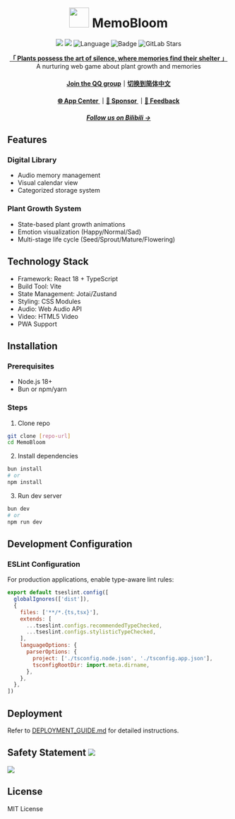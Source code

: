 <div align="center">

# <image src="https://mb.sr-studio.cn/img/memobloom-logo.png" height="45"/>  MemoBloom
<a href="https://app.fossa.com/projects/git%2Bgithub.com%2FSR-Studio1-AdventureX25%2FMemoBloom?ref=badge_shield&issueType=security" alt="FOSSA Status"><img src="https://app.fossa.com/api/projects/git%2Bgithub.com%2FSR-Studio1-AdventureX25%2FMemoBloom.svg?type=shield&issueType=security"/></a>
<a href="https://app.fossa.com/projects/git%2Bgithub.com%2FSR-Studio1-AdventureX25%2FMemoBloom?ref=badge_shield&issueType=license" alt="FOSSA Status"><img src="https://app.fossa.com/api/projects/git%2Bgithub.com%2FSR-Studio1-AdventureX25%2FMemoBloom.svg?type=shield&issueType=license"/></a>
<img src="https://img.shields.io/badge/Language-TypeScript-3178c6" alt="Language">
<img src="https://img.shields.io/static/v1?label=LICENSE&message=MIT&color=coral" alt="Badge">
<img alt="GitLab Stars" src="https://img.shields.io/github/stars/SR-Studio1-AdventureX25/MemoBloom?label=Stars">

[**「 Plants possess the art of silence, where memories find their shelter 」**](app.mb.sr-studio.cn)<br/>
A nurturing web game about plant growth and memories<br/>

#### [Join the QQ group](https://qm.qq.com/q/f3QGDkdp6M)｜[切换到简体中文](CN_README.md)

#### [🌐 App Center ](https://app.sr-studio.cn)｜[💖 Sponsor ](https://afdian.com/a/srinternet)｜[📝 Feedback](https://github.com/SR-Studio1-AdventureX25/MemoBloom/issues)

##### [Follow us on Bilibili →](https://space.bilibili.com/1969160969)

</div>

## Features

### Digital Library
- Audio memory management
- Visual calendar view
- Categorized storage system

### Plant Growth System
- State-based plant growth animations
- Emotion visualization (Happy/Normal/Sad)
- Multi-stage life cycle (Seed/Sprout/Mature/Flowering)

## Technology Stack
- Framework: React 18 + TypeScript
- Build Tool: Vite
- State Management: Jotai/Zustand
- Styling: CSS Modules
- Audio: Web Audio API
- Video: HTML5 Video
- PWA Support

## Installation

### Prerequisites
- Node.js 18+
- Bun or npm/yarn

### Steps
1. Clone repo
```bash
git clone [repo-url]
cd MemoBloom
```

2. Install dependencies
```bash
bun install
# or
npm install
```

3. Run dev server
```bash
bun dev
# or
npm run dev
```

## Development Configuration

### ESLint Configuration
For production applications, enable type-aware lint rules:

```js
export default tseslint.config([
  globalIgnores(['dist']),
  {
    files: ['**/*.{ts,tsx}'],
    extends: [
      ...tseslint.configs.recommendedTypeChecked,
      ...tseslint.configs.stylisticTypeChecked,
    ],
    languageOptions: {
      parserOptions: {
        project: ['./tsconfig.node.json', './tsconfig.app.json'],
        tsconfigRootDir: import.meta.dirname,
      },
    },
  },
])
```

## Deployment

Refer to [DEPLOYMENT_GUIDE.md](DEPLOYMENT_GUIDE.md) for detailed instructions.

## Safety Statement        <a href="https://app.fossa.com/projects/git%2Bgithub.com%2FSR-Studio1-AdventureX25%2FMemoBloom?ref=badge_small" alt="FOSSA Status"><img src="https://app.fossa.com/api/projects/git%2Bgithub.com%2FSR-Studio1-AdventureX25%2FMemoBloom.svg?type=small"/></a>

<a href="https://app.fossa.com/projects/git%2Bgithub.com%2FSR-Studio1-AdventureX25%2FMemoBloom?ref=badge_large&issueType=license" alt="FOSSA Status"><img src="https://app.fossa.com/api/projects/git%2Bgithub.com%2FSR-Studio1-AdventureX25%2FMemoBloom.svg?type=large&issueType=license"/></a>

## License

MIT License
